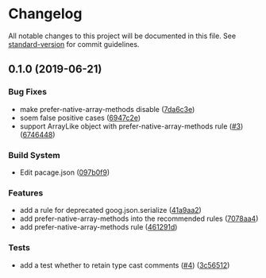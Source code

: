 # Changelog

All notable changes to this project will be documented in this file. See [standard-version](https://github.com/conventional-changelog/standard-version) for commit guidelines.

## 0.1.0 (2019-06-21)


### Bug Fixes

* make prefer-native-array-methods disable ([7da6c3e](https://github.com/koba04/eslint-plugin-closure-library/commit/7da6c3e))
* soem false positive cases ([6947c2e](https://github.com/koba04/eslint-plugin-closure-library/commit/6947c2e))
* support ArrayLike object with prefer-native-array-methods rule ([#3](https://github.com/koba04/eslint-plugin-closure-library/issues/3)) ([6746448](https://github.com/koba04/eslint-plugin-closure-library/commit/6746448))


### Build System

* Edit pacage.json ([097b0f9](https://github.com/koba04/eslint-plugin-closure-library/commit/097b0f9))


### Features

* add a rule for deprecated goog.json.serialize ([41a9aa2](https://github.com/koba04/eslint-plugin-closure-library/commit/41a9aa2))
* add prefer-native-array-methods into the recommended rules ([7078aa4](https://github.com/koba04/eslint-plugin-closure-library/commit/7078aa4))
* add prefer-native-array-methods rule ([461291d](https://github.com/koba04/eslint-plugin-closure-library/commit/461291d))


### Tests

* add a test whether to retain type cast comments ([#4](https://github.com/koba04/eslint-plugin-closure-library/issues/4)) ([3c56512](https://github.com/koba04/eslint-plugin-closure-library/commit/3c56512))
